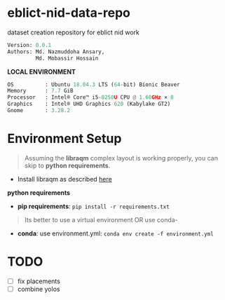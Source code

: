 # eblict-nid-data-repo
dataset creation repository for eblict nid work

```python
Version: 0.0.1     
Authors: Md. Nazmuddoha Ansary,
         Md. Mobassir Hossain 
```

**LOCAL ENVIRONMENT**  

```python
OS          : Ubuntu 18.04.3 LTS (64-bit) Bionic Beaver        
Memory      : 7.7 GiB  
Processor   : Intel® Core™ i5-8250U CPU @ 1.60GHz × 8    
Graphics    : Intel® UHD Graphics 620 (Kabylake GT2)  
Gnome       : 3.28.2  
```

# Environment Setup
>Assuming the **libraqm** complex layout is working properly, you can skip to **python requirements**. 
* Install libraqm as described [here](https://github.com/HOST-Oman/libraqm)

**python requirements**

* **pip requirements**: ```pip install -r requirements.txt``` 

> Its better to use a virtual environment 
> OR use conda-

* **conda**: use environment.yml: ```conda env create -f environment.yml```

# TODO
- [ ] fix placements
- [ ] combine yolos
